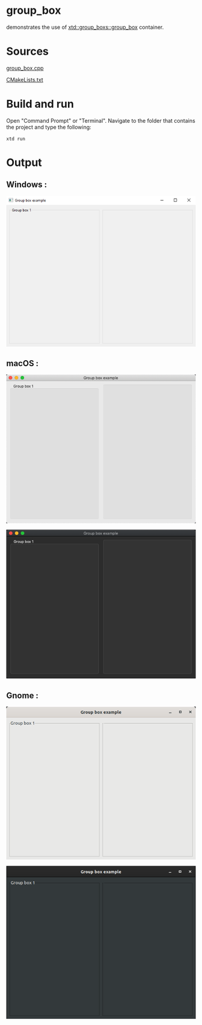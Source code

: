# group_box

demonstrates the use of [xtd::group_boxs::group_box](../../../xtd.group_boxs/include/xtd/forms/group_box.hpp) container.

# Sources

[group_box.cpp](group_box.cpp)

[CMakeLists.txt](CMakeLists.txt)

# Build and run

Open "Command Prompt" or "Terminal". Navigate to the folder that contains the project and type the following:

```shell
xtd run
```

# Output

## Windows :

![Screenshot](../../../docs/pictures/examples/group_box_w.png)

## macOS :

![Screenshot](../../../docs/pictures/examples/group_box_m.png)

![Screenshot](../../../docs/pictures/examples/group_box_md.png)

## Gnome :

![Screenshot](../../../docs/pictures/examples/group_box_g.png)

![Screenshot](../../../docs/pictures/examples/group_box_gd.png)
